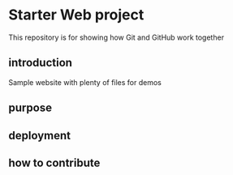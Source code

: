 # Starter Web project

This repository is for showing how Git and GitHub work together

## introduction

Sample website with plenty of files for demos

## purpose

## deployment


## how to contribute